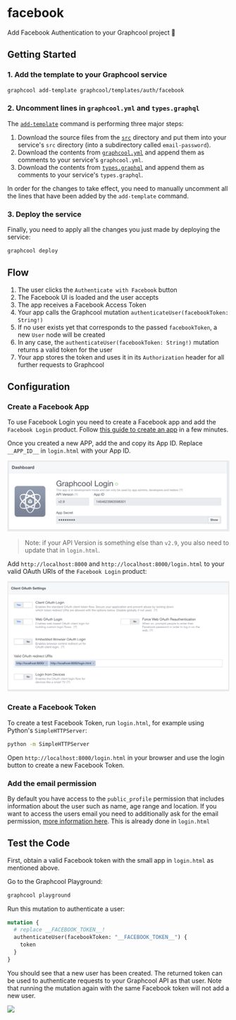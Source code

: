 # facebook

Add Facebook Authentication to your Graphcool project 🎁

## Getting Started

### 1. Add the template to your Graphcool service

```sh
graphcool add-template graphcool/templates/auth/facebook
```

### 2. Uncomment lines in `graphcool.yml` and `types.graphql`

The [`add-template`](https://docs-next.graph.cool/reference/graphcool-cli/commands-aiteerae6l#graphcool-add-template) command is performing three major steps:

1. Download the source files from the [`src`](./src) directory and put them into your service's `src` directory (into a subdirectory called `email-password`).
2. Download the contents from [`graphcool.yml`](./graphcool.yml) and append them as comments to your service's `graphcool.yml`.
3. Download the contents from [`types.graphql`](./types.graphql) and append them as comments to your service's `types.graphql`.

In order for the changes to take effect, you need to manually uncomment all the lines that have been added by the `add-template` command.

### 3. Deploy the service

Finally, you need to apply all the changes you just made by deploying the service:

```sh
graphcool deploy
```

## Flow

1. The user clicks the `Authenticate with Facebook` button
2. The Facebook UI is loaded and the user accepts
3. The app receives a Facebook Access Token
4. Your app calls the Graphcool mutation `authenticateUser(facebookToken: String!)`
5. If no user exists yet that corresponds to the passed `facebookToken`, a new `User` node will be created
6. In any case, the `authenticateUser(facebookToken: String!)` mutation returns a valid token for the user
7. Your app stores the token and uses it in its `Authorization` header for all further requests to Graphcool

## Configuration

### Create a Facebook App

To use Facebook Login you need to create a Facebook app and add the `Facebook Login` product. Follow [this guide to create an app](https://developers.facebook.com/docs/apps/register) in a few minutes.

Once you created a new APP, add the and copy its App ID. Replace `__APP_ID__` in `login.html` with your App ID.

![](docs/app-id.png)

> Note: if your API Version is something else than `v2.9`, you also need to update that in `login.html`.

Add `http://localhost:8000` and `http://localhost:8000/login.html` to your valid OAuth URIs of the `Facebook Login` product:

![](docs/facebook-login-settings.png)

### Create a Facebook Token

To create a test Facebook Token, run `login.html`, for example using Python's `SimpleHTTPServer`:

```sh
python -m SimpleHTTPServer
```

Open `http://localhost:8000/login.html` in your browser and use the login button to create a new Facebook Token.

### Add the email permission

By default you have access to the `public_profile` permission that includes information about the user such as name, age range and location. If you want to access the users email you need to additionally ask for the email permission, [more information here](https://developers.facebook.com/docs/facebook-login/permissions/#adding). This is already done in `login.html`

## Test the Code

First, obtain a valid Facebook token with the small app in `login.html` as mentioned above.

Go to the Graphcool Playground:

```sh
graphcool playground
```

Run this mutation to authenticate a user:

```graphql
mutation {
  # replace __FACEBOOK_TOKEN__!
  authenticateUser(facebookToken: "__FACEBOOK_TOKEN__") {
    token
  }
}
```

You should see that a new user has been created. The returned token can be used to authenticate requests to your Graphcool API as that user. Note that running the mutation again with the same Facebook token will not add a new user.

![](http://i.imgur.com/5RHR6Ku.png)
